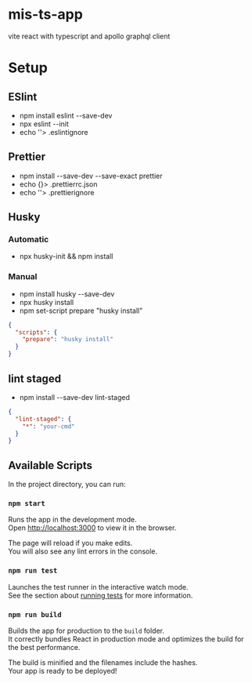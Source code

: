 # mis-ts-app
vite react with typescript and apollo graphql client

# Setup
## ESlint
- npm install eslint --save-dev
- npx eslint --init
- echo ''> .eslintignore

## Prettier
- npm install --save-dev --save-exact prettier
- echo {}> .prettierrc.json
- echo ''> .prettierignore

## Husky 
### Automatic
- npx husky-init && npm install

### Manual
- npm install husky --save-dev
- npx husky install
- npm set-script prepare "husky install"
``` json
{
  "scripts": {
    "prepare": "husky install"
  }
}
```

## lint staged
- npm install --save-dev lint-staged
``` json
{
  "lint-staged": {
    "*": "your-cmd"
  }
}
```


## Available Scripts

In the project directory, you can run:

### `npm start`

Runs the app in the development mode.\
Open [http://localhost:3000](http://localhost:3000) to view it in the browser.

The page will reload if you make edits.\
You will also see any lint errors in the console.

### `npm run test`

Launches the test runner in the interactive watch mode.\
See the section about [running tests](https://facebook.github.io/create-react-app/docs/running-tests) for more information.

### `npm run build`

Builds the app for production to the `build` folder.\
It correctly bundles React in production mode and optimizes the build for the best performance.

The build is minified and the filenames include the hashes.\
Your app is ready to be deployed!
